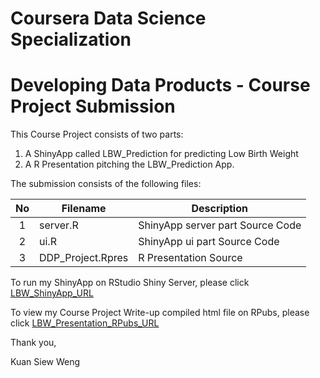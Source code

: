 # Coursera Data Science Specialization
# Developing Data Products - Course Project Submission

This Course Project consists of two parts:

1. A ShinyApp called LBW_Prediction for predicting Low Birth Weight
2. A R Presentation pitching the LBW_Prediction App.

The submission consists of the following files:

|No | Filename          |  Description                      |
|:-:|-------------------|-----------------------------------|
|1  | server.R          | ShinyApp server part Source Code  |
|2  | ui.R              | ShinyApp ui part Source Code      |
|3  | DDP_Project.Rpres | R Presentation Source             |

To run my ShinyApp on RStudio Shiny Server, please click 
[LBW_ShinyApp_URL](https://kuansw.shinyapps.io/DDP_Project)

To view my Course Project Write-up compiled html file on RPubs, please click 
[LBW_Presentation_RPubs_URL](http://rpubs.com/kuansw/92698)

Thank you,  

  Kuan Siew Weng
